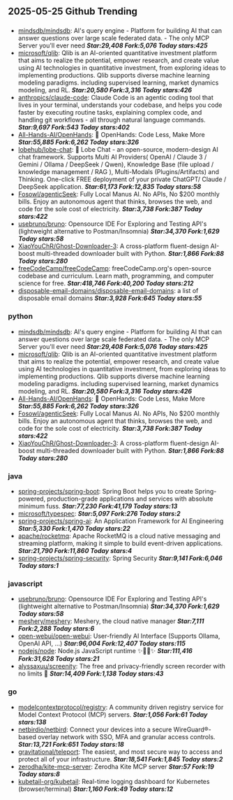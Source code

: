 ## 2025-05-25 Github Trending

### 
* [mindsdb/mindsdb](https://github.com/mindsdb/mindsdb): AI's query engine - Platform for building AI that can answer questions over large scale federated data. - The only MCP Server you'll ever need ***Star:29,408 Fork:5,076 Today stars:425***
* [microsoft/qlib](https://github.com/microsoft/qlib): Qlib is an AI-oriented quantitative investment platform that aims to realize the potential, empower research, and create value using AI technologies in quantitative investment, from exploring ideas to implementing productions. Qlib supports diverse machine learning modeling paradigms. including supervised learning, market dynamics modeling, and RL. ***Star:20,580 Fork:3,316 Today stars:426***
* [anthropics/claude-code](https://github.com/anthropics/claude-code): Claude Code is an agentic coding tool that lives in your terminal, understands your codebase, and helps you code faster by executing routine tasks, explaining complex code, and handling git workflows - all through natural language commands. ***Star:9,697 Fork:543 Today stars:402***
* [All-Hands-AI/OpenHands](https://github.com/All-Hands-AI/OpenHands): 🙌 OpenHands: Code Less, Make More ***Star:55,885 Fork:6,262 Today stars:326***
* [lobehub/lobe-chat](https://github.com/lobehub/lobe-chat): 🤯 Lobe Chat - an open-source, modern-design AI chat framework. Supports Multi AI Providers( OpenAI / Claude 3 / Gemini / Ollama / DeepSeek / Qwen), Knowledge Base (file upload / knowledge management / RAG ), Multi-Modals (Plugins/Artifacts) and Thinking. One-click FREE deployment of your private ChatGPT/ Claude / DeepSeek application. ***Star:61,173 Fork:12,835 Today stars:58***
* [Fosowl/agenticSeek](https://github.com/Fosowl/agenticSeek): Fully Local Manus AI. No APIs, No $200 monthly bills. Enjoy an autonomous agent that thinks, browses the web, and code for the sole cost of electricity. ***Star:3,738 Fork:387 Today stars:422***
* [usebruno/bruno](https://github.com/usebruno/bruno): Opensource IDE For Exploring and Testing API's (lightweight alternative to Postman/Insomnia) ***Star:34,370 Fork:1,629 Today stars:58***
* [XiaoYouChR/Ghost-Downloader-3](https://github.com/XiaoYouChR/Ghost-Downloader-3): A cross-platform fluent-design AI-boost multi-threaded downloader built with Python. ***Star:1,866 Fork:88 Today stars:280***
* [freeCodeCamp/freeCodeCamp](https://github.com/freeCodeCamp/freeCodeCamp): freeCodeCamp.org's open-source codebase and curriculum. Learn math, programming, and computer science for free. ***Star:418,746 Fork:40,200 Today stars:212***
* [disposable-email-domains/disposable-email-domains](https://github.com/disposable-email-domains/disposable-email-domains): a list of disposable email domains ***Star:3,928 Fork:645 Today stars:55***

### python
* [mindsdb/mindsdb](https://github.com/mindsdb/mindsdb): AI's query engine - Platform for building AI that can answer questions over large scale federated data. - The only MCP Server you'll ever need ***Star:29,408 Fork:5,076 Today stars:425***
* [microsoft/qlib](https://github.com/microsoft/qlib): Qlib is an AI-oriented quantitative investment platform that aims to realize the potential, empower research, and create value using AI technologies in quantitative investment, from exploring ideas to implementing productions. Qlib supports diverse machine learning modeling paradigms. including supervised learning, market dynamics modeling, and RL. ***Star:20,580 Fork:3,316 Today stars:426***
* [All-Hands-AI/OpenHands](https://github.com/All-Hands-AI/OpenHands): 🙌 OpenHands: Code Less, Make More ***Star:55,885 Fork:6,262 Today stars:326***
* [Fosowl/agenticSeek](https://github.com/Fosowl/agenticSeek): Fully Local Manus AI. No APIs, No $200 monthly bills. Enjoy an autonomous agent that thinks, browses the web, and code for the sole cost of electricity. ***Star:3,738 Fork:387 Today stars:422***
* [XiaoYouChR/Ghost-Downloader-3](https://github.com/XiaoYouChR/Ghost-Downloader-3): A cross-platform fluent-design AI-boost multi-threaded downloader built with Python. ***Star:1,866 Fork:88 Today stars:280***

### java
* [spring-projects/spring-boot](https://github.com/spring-projects/spring-boot): Spring Boot helps you to create Spring-powered, production-grade applications and services with absolute minimum fuss. ***Star:77,230 Fork:41,179 Today stars:13***
* [microsoft/typespec](https://github.com/microsoft/typespec):  ***Star:5,097 Fork:276 Today stars:2***
* [spring-projects/spring-ai](https://github.com/spring-projects/spring-ai): An Application Framework for AI Engineering ***Star:5,330 Fork:1,470 Today stars:22***
* [apache/rocketmq](https://github.com/apache/rocketmq): Apache RocketMQ is a cloud native messaging and streaming platform, making it simple to build event-driven applications. ***Star:21,790 Fork:11,860 Today stars:4***
* [spring-projects/spring-security](https://github.com/spring-projects/spring-security): Spring Security ***Star:9,141 Fork:6,046 Today stars:1***

### javascript
* [usebruno/bruno](https://github.com/usebruno/bruno): Opensource IDE For Exploring and Testing API's (lightweight alternative to Postman/Insomnia) ***Star:34,370 Fork:1,629 Today stars:58***
* [meshery/meshery](https://github.com/meshery/meshery): Meshery, the cloud native manager ***Star:7,111 Fork:2,288 Today stars:6***
* [open-webui/open-webui](https://github.com/open-webui/open-webui): User-friendly AI Interface (Supports Ollama, OpenAI API, ...) ***Star:96,004 Fork:12,407 Today stars:115***
* [nodejs/node](https://github.com/nodejs/node): Node.js JavaScript runtime ✨🐢🚀✨ ***Star:111,416 Fork:31,628 Today stars:21***
* [alyssaxuu/screenity](https://github.com/alyssaxuu/screenity): The free and privacy-friendly screen recorder with no limits 🎥 ***Star:14,409 Fork:1,138 Today stars:43***

### go
* [modelcontextprotocol/registry](https://github.com/modelcontextprotocol/registry): A community driven registry service for Model Context Protocol (MCP) servers. ***Star:1,056 Fork:61 Today stars:138***
* [netbirdio/netbird](https://github.com/netbirdio/netbird): Connect your devices into a secure WireGuard®-based overlay network with SSO, MFA and granular access controls. ***Star:13,721 Fork:651 Today stars:18***
* [gravitational/teleport](https://github.com/gravitational/teleport): The easiest, and most secure way to access and protect all of your infrastructure. ***Star:18,541 Fork:1,845 Today stars:2***
* [zerodha/kite-mcp-server](https://github.com/zerodha/kite-mcp-server): Zerodha Kite MCP server ***Star:57 Fork:19 Today stars:8***
* [kubetail-org/kubetail](https://github.com/kubetail-org/kubetail): Real-time logging dashboard for Kubernetes (browser/terminal) ***Star:1,160 Fork:49 Today stars:12***
